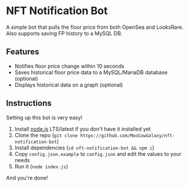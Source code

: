 # NFT Notification Bot
A simple bot that pulls the floor price from both OpenSea and LooksRare. Also supports saving FP history to a MySQL DB.
## Features
- Notifies floor price change within 10 seconds
- Saves historical floor price data to a MySQL/MariaDB database (optional)
- Displays historical data on a graph (optional)
## Instructions
Setting up this bot is very easy!
1. Install [node.js](https://nodejs.org/en/download/) LTS/latest if you don't have it installed yet
2. Clone the repo (`git clone https://github.com/MooCowGalaxy/nft-notification-bot`)
3. Install dependencies (`cd nft-notification-bot && npm i`)
4. Copy `config.json.example` to `config.json` and edit the values to your needs
5. Run it (`node index.js`)

And you're done!